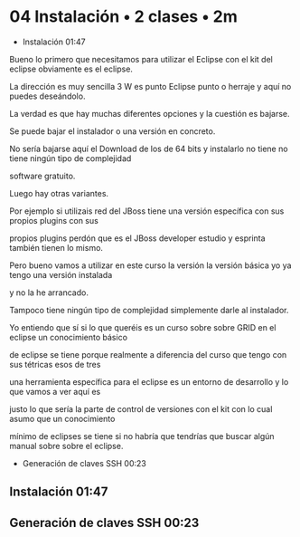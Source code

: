 # 04 Instalación • 2 clases • 2m

* Instalación 01:47

Bueno lo primero que necesitamos para utilizar el Eclipse con el kit del eclipse obviamente es el eclipse.

La dirección es muy sencilla 3 W es punto Eclipse punto o herraje y aquí no puedes deseándolo.

La verdad es que hay muchas diferentes opciones y la cuestión es bajarse.

Se puede bajar el instalador o una versión en concreto.

No sería bajarse aquí el Download de los de 64 bits y instalarlo no tiene no tiene ningún tipo de complejidad

software gratuito.

Luego hay otras variantes.

Por ejemplo si utilizais red del JBoss tiene una versión específica con sus propios plugins con sus

propios plugins perdón que es el JBoss developer estudio y esprinta también tienen lo mismo.

Pero bueno vamos a utilizar en este curso la versión la versión básica yo ya tengo una versión instalada

y no la he arrancado.

Tampoco tiene ningún tipo de complejidad simplemente darle al instalador.

Yo entiendo que sí si lo que queréis es un curso sobre sobre GRID en el eclipse un conocimiento básico

de eclipse se tiene porque realmente a diferencia del curso que tengo con sus tétricas esos de tres

una herramienta específica para el eclipse es un entorno de desarrollo y lo que vamos a ver aquí es

justo lo que sería la parte de control de versiones con el kit con lo cual asumo que un conocimiento

mínimo de eclipses se tiene si no habría que tendrías que buscar algún manual sobre sobre el eclipse.


* Generación de claves SSH 00:23

## Instalación 01:47
## Generación de claves SSH 00:23
